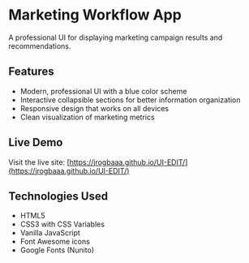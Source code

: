 # Marketing Workflow App

A professional UI for displaying marketing campaign results and recommendations.

## Features

- Modern, professional UI with a blue color scheme
- Interactive collapsible sections for better information organization
- Responsive design that works on all devices
- Clean visualization of marketing metrics

## Live Demo

Visit the live site: [https://jrogbaaa.github.io/UI-EDIT/](https://jrogbaaa.github.io/UI-EDIT/)

## Technologies Used

- HTML5
- CSS3 with CSS Variables
- Vanilla JavaScript
- Font Awesome icons
- Google Fonts (Nunito) 